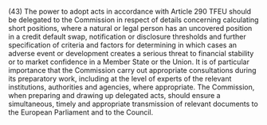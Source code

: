 (43) The power to adopt acts in accordance with Article 290 TFEU should be delegated to the Commission in respect of details concerning calculating short positions, where a natural or legal person has an uncovered position in a credit default swap, notification or disclosure thresholds and further specification of criteria and factors for determining in which cases an adverse event or development creates a serious threat to financial stability or to market confidence in a Member State or the Union. It is of particular importance that the Commission carry out appropriate consultations during its preparatory work, including at the level of experts of the relevant institutions, authorities and agencies, where appropriate. The Commission, when preparing and drawing up delegated acts, should ensure a simultaneous, timely and appropriate transmission of relevant documents to the European Parliament and to the Council.